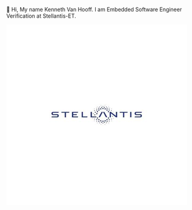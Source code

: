 👋 Hi, My name Kenneth Van Hooff. I am Embedded Software Engineer Verification at Stellantis-ET.

![alt text](STLA.jpg)
